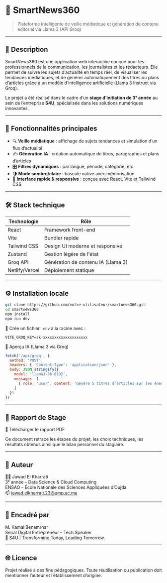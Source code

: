 # 📰 SmartNews360

> Plateforme intelligente de veille médiatique et génération de contenu éditorial via Llama 3 (API Groq)

---

## 📌 Description

SmartNews360 est une application web interactive conçue pour les professionnels de la communication, les journalistes et les rédacteurs. Elle permet de suivre les sujets d’actualité en temps réel, de visualiser les tendances médiatiques, et de générer automatiquement des titres ou plans d’articles grâce à un modèle d’intelligence artificielle (Llama 3 Instruct via Groq).

Le projet a été réalisé dans le cadre d’un **stage d’initiation de 3ᵉ année** au sein de l’entreprise **S4U**, spécialisée dans les solutions numériques innovantes.

---

## 🎯 Fonctionnalités principales

- 🔍 **Veille médiatique** : affichage de sujets tendances et simulation d’un flux d’actualité
- ✍️ **Génération IA** : création automatique de titres, paragraphes et plans d’articles
- 🎛️ **Filtres dynamiques** : par langue, période, catégorie, etc.
- 🌗 **Mode sombre/claire** : bascule native avec mémorisation
- 🚀 **Interface rapide & responsive** : conçue avec React, Vite et Tailwind CSS

---

## 🛠️ Stack technique

| Technologie   | Rôle                                  |
|---------------|----------------------------------------|
| React         | Framework front-end                   |
| Vite          | Bundler rapide                        |
| Tailwind CSS  | Design UI moderne et responsive       |
| Zustand       | Gestion légère de l'état              |
| Groq API      | Génération de contenu IA (Llama 3)    |
| Netlify/Vercel| Déploiement statique                  |

---

## ⚙️ Installation locale

```bash
git clone https://github.com/votre-utilisateur/smartnews360.git
cd smartnews360
npm install
npm run dev
```

📌 Crée un fichier `.env` à la racine avec :

```env
VITE_GROQ_KEY=sk-xxxxxxxxxxxxxxxxxxxx
```

🧠 Aperçu IA (Llama 3 via Groq)

```js
fetch('/api/groq', {
  method: 'POST',
  headers: { 'Content-Type': 'application/json' },
  body: JSON.stringify({
    model: 'llama3-8b-8192',
    messages: [
      { role: 'user', content: 'Génère 5 titres d’articles sur les énergies renouvelables au Maroc.' }
    ]
  })
})
```

---

## 📄 Rapport de Stage

📘 Télécharger le rapport PDF

Ce document retrace les étapes du projet, les choix techniques, les résultats obtenus ainsi que le bilan personnel du stagiaire.

---

## 📌 Auteur

👨‍🎓 Jawad El Kharrati  
3ᵉ année – Data Science & Cloud Computing  
ENSAO – École Nationale des Sciences Appliquées d’Oujda  
📫 jawad.elkharrati.23@ump.ac.ma

---

## 🏢 Encadré par

M. Kamal Benamrhar  
Serial Digital Entrepreneur – Tech Speaker  
📍 S4U | Transforming Today, Leading Tomorrow.


---

## 🌐 Licence

Projet réalisé à des fins pédagogiques. Toute réutilisation ou publication doit mentionner l’auteur et l’établissement d’origine.
